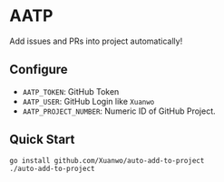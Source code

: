 # AATP

Add issues and PRs into project automatically!

## Configure

- `AATP_TOKEN`: GitHub Token
- `AATP_USER`: GitHub Login like `Xuanwo`
- `AATP_PROJECT_NUMBER`: Numeric ID of GitHub Project.

## Quick Start

```shell
go install github.com/Xuanwo/auto-add-to-project
./auto-add-to-project
```
